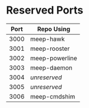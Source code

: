 # Reserved Ports



|**Port**|**Repo Using** |
|--------|---------------|
|3000    | meep-hawk     |
|3001    | meep-rooster  |
|3002    | meep-powerline|
|3003    | meep-daemon   |
|3004    | *unreserved*  |
|3005    | *unreserved*  |
|3006    | meep-cmdshim  |

